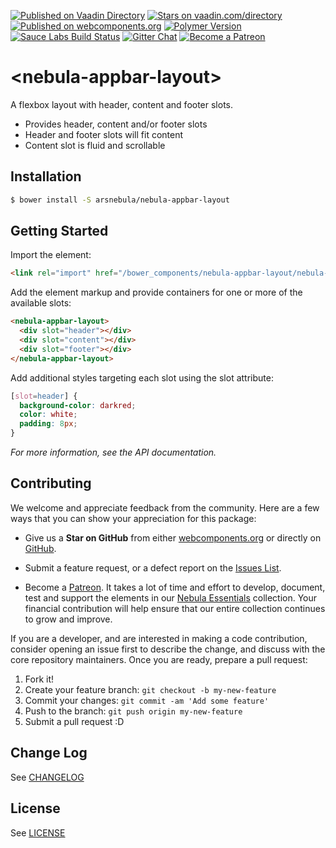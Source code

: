 [![Published on Vaadin  Directory](https://img.shields.io/badge/Vaadin%20Directory-published-00b4f0.svg)](https://vaadin.com/directory/component/arsnebulanebula-appbar-layout)
[![Stars on vaadin.com/directory](https://img.shields.io/vaadin-directory/star/arsnebulanebula-appbar-layout.svg)](https://vaadin.com/directory/component/arsnebulanebula-appbar-layout)
[![Published on webcomponents.org](https://img.shields.io/badge/webcomponents.org-published-green.svg)](https://www.webcomponents.org/element/arsnebula/nebula-appbar-layout)
[![Polymer Version](https://img.shields.io/badge/polymer-v2-blue.svg)](https://www.polymer-project.org)
[![Sauce Labs Build Status](https://img.shields.io/badge/saucelabs-passing-red.svg)](https://saucelabs.com/beta/builds/731418ea79cb4afe947752b42e509a3d)
[![Gitter Chat](https://badges.gitter.im/org.png)](https://gitter.im/arsnebula/webcomponents)
[![Become a Patreon](https://img.shields.io/badge/patreon-support_us-orange.svg)](https://www.patreon.com/arsnebula)

# \<nebula-appbar-layout\>

A flexbox layout with header, content and footer slots.

* Provides header, content and/or footer slots
* Header and footer slots will fit content
* Content slot is fluid and scrollable

## Installation

```sh
$ bower install -S arsnebula/nebula-appbar-layout
```

## Getting Started

Import the element:

```html
<link rel="import" href="/bower_components/nebula-appbar-layout/nebula-appbar-layout.html"> 
```

Add the element markup and provide containers for one or more of the available slots:

```html
<nebula-appbar-layout>
  <div slot="header"></div>
  <div slot="content"></div>
  <div slot="footer"></div>
</nebula-appbar-layout>
```

Add additional styles targeting each slot using the slot attribute:

```css
[slot=header] {
  background-color: darkred;
  color: white;
  padding: 8px;
}
```

*For more information, see the API documentation.*

## Contributing

We welcome and appreciate feedback from the community. Here are a few ways that you can show your appreciation for this package:

* Give us a **Star on GitHub** from either [webcomponents.org](https://www.webcomponents.org/element/arsnebula/nebula-element-mixin) or directly on [GitHub](https://github.com/arsnebula/nebula-element-mixin).

* Submit a feature request, or a defect report on the [Issues List](https://www.webcomponents.org/element/arsnebula/nebula-element-mixin/issues).

* Become a [Patreon](https://www.patreon.com/arsnebula). It takes a lot of time and effort to develop, document, test and support the elements in our [Nebula Essentials](https://www.webcomponents.org/collection/arsnebula/nebula-essentials) collection. Your financial contribution will help ensure that our entire collection continues to grow and improve.

If you are a developer, and are interested in making a code contribution, consider opening an issue first to describe the change, and discuss with the core repository maintainers. Once you are ready, prepare a pull request:

1. Fork it!
2. Create your feature branch: `git checkout -b my-new-feature`
3. Commit your changes: `git commit -am 'Add some feature'`
4. Push to the branch: `git push origin my-new-feature`
5. Submit a pull request :D

## Change Log

See [CHANGELOG](/CHANGELOG.md)

## License

See [LICENSE](/LICENSE.md)
